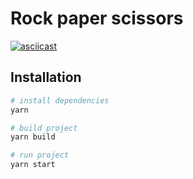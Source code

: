 # Rock paper scissors

[![asciicast](https://asciinema.org/a/oPOEfH2nI537jiFdES3kIGsJX.svg)](https://asciinema.org/a/oPOEfH2nI537jiFdES3kIGsJX)

## Installation

```bash
# install dependencies
yarn

# build project
yarn build

# run project
yarn start
```
